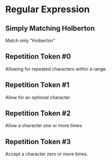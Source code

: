 # Regular Expression

## Simply Matching Holberton
Match only "Holberton"

## Repetition Token #0
Allowing for repeated characters within a range.

## Repetition Token #1
Allow for an optional character.

## Repetition Token #2
Allow a character one or more times.

## Repetition Token #3
Accept a character zero or more times.
